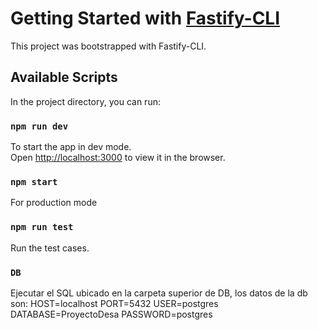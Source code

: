 # Getting Started with [Fastify-CLI](https://www.npmjs.com/package/fastify-cli)

This project was bootstrapped with Fastify-CLI.

## Available Scripts

In the project directory, you can run:

### `npm run dev`

To start the app in dev mode.\
Open [http://localhost:3000](http://localhost:3000) to view it in the browser.

### `npm start`

For production mode

### `npm run test`

Run the test cases.

### `DB`
Ejecutar el SQL ubicado en la carpeta superior de DB, los datos de la db son: 
HOST=localhost
PORT=5432
USER=postgres
DATABASE=ProyectoDesa
PASSWORD=postgres


